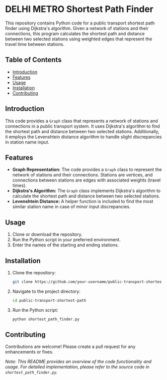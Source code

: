 # DELHI METRO Shortest Path Finder

This repository contains Python code for a public transport shortest path finder using Dijkstra's algorithm. Given a network of stations and their connections, this program calculates the shortest path and distance between two selected stations using weighted edges that represent the travel time between stations.

## Table of Contents
- [Introduction](#introduction)
- [Features](#features)
- [Usage](#usage)
- [Installation](#installation)
- [Contributing](#contributing)

## Introduction
This code provides a `Graph` class that represents a network of stations and connections in a public transport system. It uses Dijkstra's algorithm to find the shortest path and distance between two selected stations. Additionally, it employs the Levenshtein distance algorithm to handle slight discrepancies in station name input.

## Features
- **Graph Representation:** The code provides a `Graph` class to represent the network of stations and their connections. Stations are vertices, and connections between stations are edges with associated weights (travel times).
- **Dijkstra's Algorithm:** The `Graph` class implements Dijkstra's algorithm to calculate the shortest path and distance between two selected stations.
- **Levenshtein Distance:** A helper function is included to find the most similar station name in case of minor input discrepancies.

## Usage
1. Clone or download the repository.
2. Run the Python script in your preferred environment.
3. Enter the names of the starting and ending stations.

## Installation
1. Clone the repository:
   ```sh
   git clone https://github.com/your-username/public-transport-shortest-path.git
   ```
2. Navigate to the project directory:
   ```sh
   cd public-transport-shortest-path
   ```
3. Run the Python script:
   ```sh
   python shortest_path_finder.py
   ```

## Contributing
Contributions are welcome! Please create a pull request for any enhancements or fixes.


*Note: This README provides an overview of the code functionality and usage. For detailed implementation, please refer to the source code in `shortest_path_finder.py`.*
